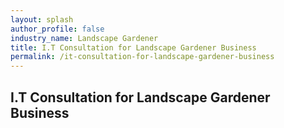 ```yaml
---
layout: splash 
author_profile: false 
industry_name: Landscape Gardener
title: I.T Consultation for Landscape Gardener Business
permalink: /it-consultation-for-landscape-gardener-business
---
```


## I.T Consultation for Landscape Gardener Business